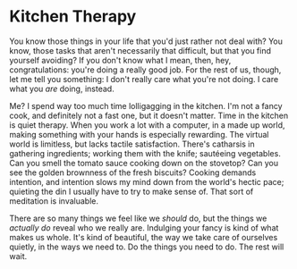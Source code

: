 # Kitchen Therapy

You know those things in your life that you'd just rather not deal with? You
know, those tasks that aren't necessarily that difficult, but that you find
yourself avoiding? If you don't know what I mean, then, hey, congratulations:
you're doing a really good job. For the rest of us, though, let me tell you
something: I don't really care what you're not doing. I care what you *are*
doing, instead.

Me? I spend way too much time lolligagging in the kitchen. I'm not a fancy
cook, and definitely not a fast one, but it doesn't matter. Time in the kitchen
is quiet therapy. When you work a lot with a computer, in a made up world,
making something with your hands is especially rewarding. The virtual world is
limitless, but lacks tactile satisfaction. There's catharsis in gathering
ingredients; working them with the knife; sautéeing vegetables. Can you smell
the tomato sauce cooking down on the stovetop? Can you see the golden brownness
of the fresh biscuits? Cooking demands intention, and intention slows my mind
down from the world's hectic pace; quieting the din I usually have to try to
make sense of. That sort of meditation is invaluable. 

There are so many things we feel like we *should* do, but the things we
*actually do* reveal who we really are. Indulging your fancy is kind of what
makes us whole. It's kind of beautiful, the way we take care of ourselves
quietly, in the ways we need to. Do the things you need to do. The rest will
wait.
